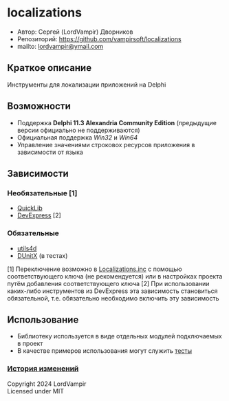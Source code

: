 # localizations
- Автор:		Сергей (LordVampir) Дворников
- Репозиторий:	https://github.com/vampirsoft/localizations
- mailto:		lordvampir@ymail.com





## Краткое описание
Инструменты для локализации приложений на Delphi





## Возможности
- Поддержка **Delphi 11.3 Alexandria Community Edition** (предыдущие версии официально не поддерживаются)
- Официальная поддержка *Win32* и *Win64*
- Управление значениями строковох ресурсов приложения в зависимости от языка





## Зависимости
### Необязательные [1]
- [QuickLib](https://github.com/exilon/QuickLib)
- [DevExpress](https://www.devexpress.com/) [2]

### Обязательные
- [utils4d](https://github.com/vampirsoft/utils4d)
- [DUnitX](https://github.com/VSoftTechnologies/DUnitX) (в тестах)

[1] Переключение возможно в [Localizations.inc](/includes/Localizations.inc) с помощью соответствующего ключа (не рекомендуется) или в настройках проекта путём добавления соответствующего ключа
[2] При использовании каких-либо инструментов из DevExpress эта зависимость становиться обязательной, т.е. обязательно необходимо включить эту зависимость





## Использование
- Библиотеку используется в виде отдельных модулей подключаемых в проект
- В качестве примеров использования могут служить [тесты](/tests)





### [История изменений](/CHANGELOG.md)

Copyright 2024 LordVampir\
Licensed under MIT
